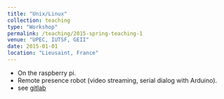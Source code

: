 ```yaml
---
title: "Unix/Linux"
collection: teaching
type: "Workshop"
permalink: /teaching/2015-spring-teaching-1
venue: "UPEC, IUTSF, GEII"
date: 2015-01-01
location: "Lieusaint, France"
---
```


* On the raspberry pi.
* Remote presence robot (video streaming, serial dialog with Arduino).
* see [gitlab](https://gitlab.com/hazaa/iut-projets#mctr)
